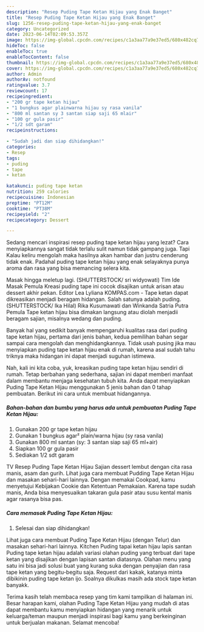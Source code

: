 ```yaml
---
description: "Resep Puding Tape Ketan Hijau yang Enak Banget"
title: "Resep Puding Tape Ketan Hijau yang Enak Banget"
slug: 1256-resep-puding-tape-ketan-hijau-yang-enak-banget
category: Uncategorized
date: 2023-06-14T02:09:53.357Z
image: https://img-global.cpcdn.com/recipes/c1a3aa77a9e37ed5/680x482cq70/puding-tape-ketan-hijau-foto-resep-utama.jpg
hideToc: false
enableToc: true
enableTocContent: false
thumbnail: https://img-global.cpcdn.com/recipes/c1a3aa77a9e37ed5/680x482cq70/puding-tape-ketan-hijau-foto-resep-utama.jpg
cover: https://img-global.cpcdn.com/recipes/c1a3aa77a9e37ed5/680x482cq70/puding-tape-ketan-hijau-foto-resep-utama.jpg
author: Admin
authorAv: notfound
ratingvalue: 3.7
reviewcount: 17
recipeingredient:
- "200 gr tape ketan hijau"
- "1 bungkus agar plainwarna hijau sy rasa vanila"
- "800 ml santan sy 3 santan siap saji 65 mlair"
- "100 gr gula pasir"
- "1/2 sdt garam"
recipeinstructions:

- "Sudah jadi dan siap dihidangkan!"
categories:
- Resep
tags:
- puding
- tape
- ketan

katakunci: puding tape ketan 
nutrition: 259 calories
recipecuisine: Indonesian
preptime: "PT12M"
cooktime: "PT38M"
recipeyield: "2"
recipecategory: Dessert

---
```



Sedang mencari inspirasi resep puding tape ketan hijau yang lezat? Cara menyiapkannya sangat tidak terlalu sulit namun tidak gampang juga. Tapi Kalau keliru mengolah maka hasilnya akan hambar dan justru cenderung tidak enak. Padahal puding tape ketan hijau yang enak selayaknya punya aroma dan rasa yang bisa memancing selera kita.


Masak hingga meletup lagi. (SHUTTERSTOCK/ sri widyowati) Tim Ide Masak Pemula Kreasi puding tape ini cocok disajikan untuk arisan atau dessert akhir pekan. Editor Lea Lyliana KOMPAS.com - Tape ketan dapat dikreasikan menjadi beragam hidangan. Salah satunya adalah puding. (SHUTTERSTOCK/ Ika Hilal) Rika Kusumawati dan Winkanda Satria Putra Pemula Tape ketan hijau bisa dimakan langsung atau diolah menjadii beragam sajian, misalnya wedang dan puding.

Banyak hal yang sedikit banyak mempengaruhi kualitas rasa dari puding tape ketan hijau, pertama dari jenis bahan, kedua pemilihan bahan segar sampai cara mengolah dan menghidangkannya. Tidak usah pusing jika mau menyiapkan puding tape ketan hijau enak di rumah, karena asal sudah tahu triknya maka hidangan ini dapat menjadi suguhan istimewa.


Nah, kali ini kita coba, yuk, kreasikan puding tape ketan hijau sendiri di rumah. Tetap berbahan yang sederhana, sajian ini dapat memberi manfaat dalam membantu menjaga kesehatan tubuh kita. Anda dapat menyiapkan Puding Tape Ketan Hijau menggunakan 5 jenis bahan dan 0 tahap pembuatan. Berikut ini cara untuk membuat hidangannya.

<!--inarticleads1-->

##### Bahan-bahan dan bumbu yang harus ada untuk pembuatan Puding Tape Ketan Hijau:

1. Gunakan 200 gr tape ketan hijau
1. Gunakan 1 bungkus agar² plain/warna hijau (sy rasa vanila)
1. Gunakan 800 ml santan (sy: 3 santan siap saji 65 ml+air)
1. Siapkan 100 gr gula pasir
1. Sediakan 1/2 sdt garam


TV Resep Puding Tape Ketan Hijau Sajian dessert lembut dengan cita rasa manis, asam dan gurih. Lihat juga cara membuat Pudding Tape Ketan Hijau dan masakan sehari-hari lainnya. Dengan memakai Cookpad, kamu menyetujui Kebijakan Cookie dan Ketentuan Pemakaian. Karena tape sudah manis, Anda bisa menyesuaikan takaran gula pasir atau susu kental manis agar rasanya bisa pas. 

<!--inarticleads2-->

##### Cara memasak Puding Tape Ketan Hijau:


1. Selesai dan siap dihidangkan!

Lihat juga cara membuat Puding Tape Ketan Hijau (dengan Telur) dan masakan sehari-hari lainnya. Kitchen Puding tapai ketan hijau lapis santan Puding tape ketan hijau adalah variasi olahan puding yang terbuat dari tape ketan yang disajikan dengan lapisan santan diatasnya. Olahan menu yang satu ini bisa jadi solusi buat yang kurang suka dengan penyajian dan rasa tape ketan yang begitu-begitu saja. Request dari kakak, katanya minta dibikinin puding tape ketan ijo. Soalnya dikulkas masih ada stock tape ketan banyakk. 

Terima kasih telah membaca resep yang tim kami tampilkan di halaman ini. Besar harapan kami, olahan Puding Tape Ketan Hijau yang mudah di atas dapat membantu kamu menyiapkan hidangan yang menarik untuk keluarga/teman maupun menjadi inspirasi bagi kamu yang berkeinginan untuk berjualan makanan. Selamat mencoba!
